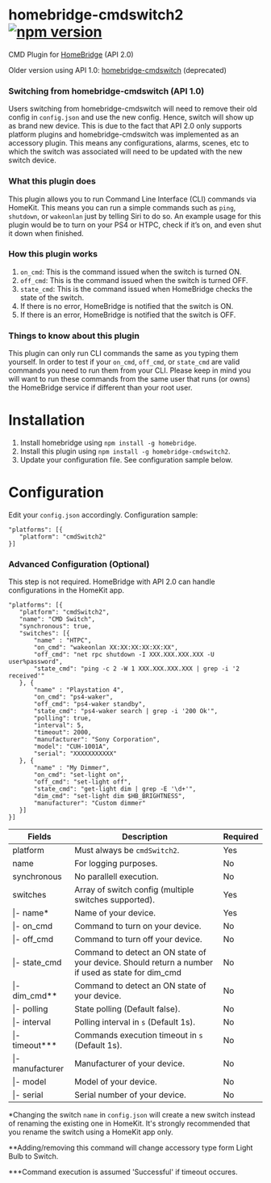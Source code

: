 # homebridge-cmdswitch2 [![npm version](https://badge.fury.io/js/homebridge-cmdswitch2.svg)](https://badge.fury.io/js/homebridge-cmdswitch2)
CMD Plugin for [HomeBridge](https://github.com/nfarina/homebridge) (API 2.0)

Older version using API 1.0: [homebridge-cmdswitch](https://github.com/luisiam/homebridge-cmdswitch) (deprecated)

### Switching from homebridge-cmdswitch (API 1.0)
Users switching from homebridge-cmdswitch will need to remove their old config in `config.json` and use the new config. Hence, switch will show up as brand new device. This is due to the fact that API 2.0 only supports platform plugins and homebridge-cmdswitch was implemented as an accessory plugin. This means any configurations, alarms, scenes, etc to which the switch was associated will need to be updated with the new switch device.

### What this plugin does
This plugin allows you to run Command Line Interface (CLI) commands via HomeKit. This means you can run a simple commands such as `ping`, `shutdown`, or `wakeonlan` just by telling Siri to do so. An example usage for this plugin would be to turn on your PS4 or HTPC, check if it’s on, and even shut it down when finished.

### How this plugin works
1. `on_cmd`: This is the command issued when the switch is turned ON.
2. `off_cmd`: This is the command issued when the switch is turned OFF.
3. `state_cmd`: This is the command issued when HomeBridge checks the state of the switch.
  1. If there is no error, HomeBridge is notified that the switch is ON.
  2. If there is an error, HomeBridge is notified that the switch is OFF.

### Things to know about this plugin
This plugin can only run CLI commands the same as you typing them yourself. In order to test if your `on_cmd`, `off_cmd`, or `state_cmd` are valid commands you need to run them from your CLI. Please keep in mind you will want to run these commands from the same user that runs (or owns) the HomeBridge service if different than your root user.

# Installation
1. Install homebridge using `npm install -g homebridge`.
2. Install this plugin using `npm install -g homebridge-cmdswitch2`.
3. Update your configuration file. See configuration sample below.

# Configuration
Edit your `config.json` accordingly. Configuration sample:
 ```
"platforms": [{
    "platform": "cmdSwitch2"
}]
```

### Advanced Configuration (Optional)
This step is not required. HomeBridge with API 2.0 can handle configurations in the HomeKit app.
 ```
"platforms": [{
    "platform": "cmdSwitch2",
    "name": "CMD Switch",
    "synchronous": true,
    "switches": [{
        "name" : "HTPC",
        "on_cmd": "wakeonlan XX:XX:XX:XX:XX:XX",
        "off_cmd": "net rpc shutdown -I XXX.XXX.XXX.XXX -U user%password",
        "state_cmd": "ping -c 2 -W 1 XXX.XXX.XXX.XXX | grep -i '2 received'"
    }, {
        "name" : "Playstation 4",
        "on_cmd": "ps4-waker",
        "off_cmd": "ps4-waker standby",
        "state_cmd": "ps4-waker search | grep -i '200 Ok'",
        "polling": true,
        "interval": 5,
        "timeout": 2000,
        "manufacturer": "Sony Corporation",
        "model": "CUH-1001A",
        "serial": "XXXXXXXXXXX"
    }, {
        "name" : "My Dimmer",
        "on_cmd": "set-light on",
        "off_cmd": "set-light off",
        "state_cmd": "get-light dim | grep -E '\d+'",
        "dim_cmd": "set-light dim $HB_BRIGHTNESS",
        "manufacturer": "Custom dimmer"
    }]
}]
```


| Fields             | Description                                           | Required |
|--------------------|-------------------------------------------------------|----------|
| platform           | Must always be `cmdSwitch2`.                          | Yes      |
| name               | For logging purposes.                                 | No       |
| synchronous        | No parallell execution.                               | No       |
| switches           | Array of switch config (multiple switches supported). | Yes      |
| \|- name\*         | Name of your device.                                  | Yes      |
| \|- on_cmd         | Command to turn on your device.                       | No       |
| \|- off_cmd        | Command to turn off your device.                      | No       |
| \|- state_cmd      | Command to detect an ON state of your device. Should return a number if used as state for dim_cmd        | No       |
| \|- dim_cmd\*\*        | Command to detect an ON state of your device.         | No       |
| \|- polling        | State polling (Default false).                        | No       |
| \|- interval       | Polling interval in `s` (Default 1s).                 | No       |
| \|- timeout\*\*\*    | Commands execution timeout in `s` (Default 1s).       | No       |
| \|- manufacturer   | Manufacturer of your device.                          | No       |
| \|- model          | Model of your device.                                 | No       |
| \|- serial         | Serial number of your device.                         | No       |

\*Changing the switch `name` in `config.json` will create a new switch instead of renaming the existing one in HomeKit. It's strongly recommended that you rename the switch using a HomeKit app only.

\*\*Adding/removing this command will change accessory type form Light Bulb to Switch.

\*\*\*Command execution is assumed 'Successful' if timeout occures.
